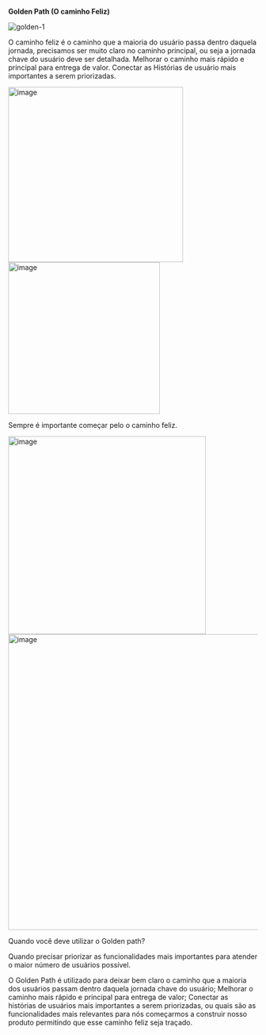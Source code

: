 **Golden Path (O caminho Feliz)**

![golden-1](https://github.com/aevilesaguiar/UX-Design/assets/52088444/3f5f14cb-a338-41cf-9453-768f2cc9545a)

O caminho feliz é o caminho que a maioria do usuário passa dentro daquela jornada, precisamos ser muito claro no caminho principal, ou seja a jornada chave do usuário deve ser detalhada.
Melhorar o caminho mais rápido e principal para entrega de valor.
Conectar as Histórias de usuário mais importantes a serem priorizadas.

<img width="353" alt="image" src="https://github.com/aevilesaguiar/UX-Design/assets/52088444/2dcd8123-3309-4bb9-a1f6-4801734cb41d">

<img width="306" alt="image" src="https://github.com/aevilesaguiar/UX-Design/assets/52088444/2a6cf4ff-177c-42c0-bd07-b6d2ee96dac6">

Sempre é importante começar pelo o caminho feliz.

<img width="399" alt="image" src="https://github.com/aevilesaguiar/UX-Design/assets/52088444/b1c22e65-195c-4c53-b721-e4fda9ad4b12">

<img width="596" alt="image" src="https://github.com/aevilesaguiar/UX-Design/assets/52088444/c967932e-1c7f-4667-aef3-75cdb0d3edd8">

Quando você deve utilizar o Golden path?

Quando precisar priorizar as funcionalidades mais importantes para atender o maior número de usuários possível.

O Golden Path é utilizado para deixar bem claro o caminho que a maioria dos usuários passam dentro daquela jornada chave do usuário; Melhorar o caminho mais rápido e principal  para entrega de valor; Conectar as histórias de usuários mais importantes a serem priorizadas, ou quais são as funcionalidades mais relevantes para nós começarmos a construir nosso produto  permitindo que esse caminho feliz seja traçado.
